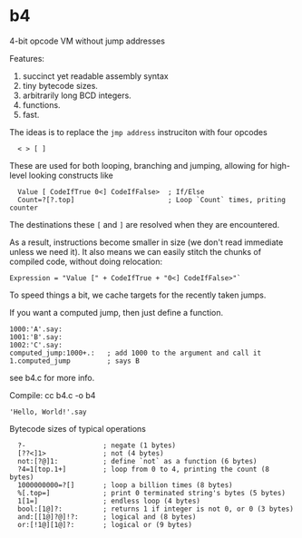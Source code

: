 # b4
 4-bit opcode VM without jump addresses

Features:
1. succinct yet readable assembly syntax
2. tiny bytecode sizes.
3. arbitrarily long BCD integers.
4. functions.
5. fast.

The ideas is to replace the `jmp address` instruciton with four opcodes 
```
  < > [ ]
```

These are used for both looping, branching and jumping, allowing for high-level looking constructs like
```
  Value [ CodeIfTrue 0<] CodeIfFalse>  ; If/Else
  Count=?[?.top]                       ; Loop `Count` times, priting counter
```

The destinations these `[` and `]` are resolved when they are encountered.

As a result, instructions become smaller in size (we don't read immediate unless we need it). It also means we can easily stitch the chunks of compiled code, without doing relocation:
```
Expression = "Value [" + CodeIfTrue + "0<] CodeIfFalse>"`
```

To speed things a bit, we cache targets for the recently taken jumps.

If you want a computed jump, then just define a function.
```
1000:'A'.say:
1001:'B'.say:
1002:'C'.say:
computed_jump:1000+.:   ; add 1000 to the argument and call it
1.computed_jump         ; says B
```


see b4.c for more info.

Compile: cc b4.c -o b4


```
'Hello, World!'.say
```


Bytecode sizes of typical operations
```
  ?-                   ; negate (1 bytes)
  [??<]1>              ; not (4 bytes)
  not:[?@]1:           ; define `not` as a function (6 bytes)
  ?4=1[top.1+]         ; loop from 0 to 4, printing the count (8 bytes)
  1000000000=?[]       ; loop a billion times (8 bytes)
  %[.top=]             ; print 0 terminated string's bytes (5 bytes)
  1[1=]                ; endless loop (4 bytes)
  bool:[1@]?:          ; returns 1 if integer is not 0, or 0 (3 bytes)
  and:[[1@]?@]!?:      ; logical and (8 bytes)
  or:[!1@][1@]?:       ; logical or (9 bytes)
```
